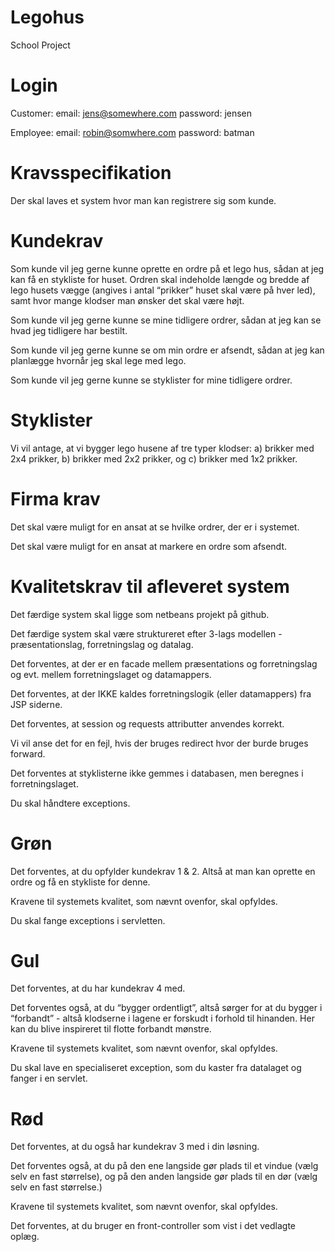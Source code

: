 # Legohus
School Project

# Login
Customer: email: jens@somewhere.com password: jensen

Employee: email: robin@somwhere.com password: batman

# Kravsspecifikation

Der skal laves et system hvor man kan registrere sig som kunde.

# Kundekrav

Som kunde vil jeg gerne kunne oprette en ordre på et lego hus, sådan at jeg kan få en stykliste for huset. Ordren skal indeholde længde og bredde af lego husets vægge (angives i antal “prikker” huset skal være på hver led), samt hvor mange klodser man ønsker det skal være højt.

Som kunde vil jeg gerne kunne se mine tidligere ordrer, sådan at jeg kan se hvad jeg tidligere har bestilt.

Som kunde vil jeg gerne kunne se om min ordre er afsendt, sådan at jeg kan planlægge hvornår jeg skal lege med lego.

Som kunde vil jeg gerne kunne se styklister for mine tidligere ordrer.

# Styklister

Vi vil antage, at vi bygger lego husene af tre typer klodser: a) brikker med 2x4 prikker, b) brikker med 2x2 prikker, og c) brikker med 1x2 prikker.

# Firma krav

Det skal være muligt for en ansat at se hvilke ordrer, der er i systemet.

Det skal være muligt for en ansat at markere en ordre som afsendt.

# Kvalitetskrav til afleveret system

Det færdige system skal ligge som netbeans projekt på github.

Det færdige system skal være struktureret efter 3-lags modellen - præsentationslag, forretningslag og datalag.

Det forventes, at der er en facade mellem præsentations og forretningslag og evt. mellem forretningslaget og datamappers.

Det forventes, at der IKKE kaldes forretningslogik (eller datamappers) fra JSP siderne.

Det forventes, at session og requests attributter anvendes korrekt.

Vi vil anse det for en fejl, hvis der bruges redirect hvor der burde bruges forward.

Det forventes at styklisterne ikke gemmes i databasen, men beregnes i forretningslaget.

Du skal håndtere exceptions.

# Grøn

Det forventes, at du opfylder kundekrav 1 & 2. Altså at man kan oprette en ordre og få en stykliste for denne.

Kravene til systemets kvalitet, som nævnt ovenfor, skal opfyldes.

Du skal fange exceptions i servletten.

# Gul

Det forventes, at du har kundekrav 4 med.

Det forventes også, at du “bygger ordentligt”, altså sørger for at du bygger i “forbandt” - altså klodserne i lagene er forskudt i  forhold til hinanden. Her kan du blive inspireret til flotte forbandt mønstre.

Kravene til systemets kvalitet, som nævnt ovenfor, skal opfyldes.

Du skal lave en specialiseret exception, som du kaster fra datalaget og fanger i en servlet.

# Rød

Det forventes, at du også har kundekrav 3 med i din løsning.

Det forventes også, at du på den ene langside gør plads til et vindue (vælg selv en fast størrelse), og på den anden langside gør plads til en dør (vælg selv en fast størrelse.)

Kravene til systemets kvalitet, som nævnt ovenfor, skal opfyldes.

Det forventes, at du bruger en front-controller som vist i det vedlagte oplæg.
